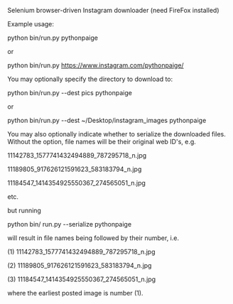 Selenium browser-driven Instagram downloader (need FireFox installed)


Example usage:


python bin/run.py pythonpaige

or

python bin/run.py https://www.instagram.com/pythonpaige/

You may optionally specify the directory to download to:


python bin/run.py --dest pics pythonpaige

or

python bin/run.py --dest ~/Desktop/instagram_images pythonpaige

You may also optionally indicate whether to serialize the downloaded files. Without the option, file names will be their original web ID's, e.g.

11142783_1577741432494889_787295718_n.jpg

11189805_917626121591623_583183794_n.jpg

11184547_1414354925550367_274565051_n.jpg

etc.

but running

python bin/ run.py --serialize pythonpaige

will result in file names being followed by their number, i.e.

(1) 11142783_1577741432494889_787295718_n.jpg

(2) 11189805_917626121591623_583183794_n.jpg

(3) 11184547_1414354925550367_274565051_n.jpg

where the earliest posted image is number (1).